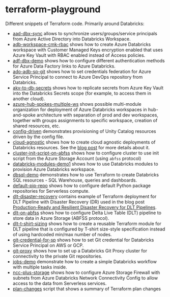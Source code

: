 # terraform-playground

Different snippets of Terraform code. Primarily around Databricks:

* [aad-dbx-sync](aad-dbx-sync) allows to synchronize users/groups/service principals from Azure Active Directory into Databricks Workspace.
* [adb-workspace-cmk-rbac](adb-workspace-cmk-rbac) shows how to create Azure Databricks workspace with Customer Managed Keys encryption enabled that uses Azure Key Vault with RBAC enabled instead of Access policies.
* [adf-dbx-demo](adf-dbx-demo) shows how to configure different authentication methods for Azure Data Factory links to Azure Databricks.
* [ado-adb-sp-git](ado-adb-sp-git) shows how to set credentials federation for Azure Service Principal to connect to Azure DevOps repository from Databricks.
* [akv-to-db-secrets](akv-to-db-secrets) shows how to replicate secrets from Azure Key Vault into the Databricks Secrets scope (for example, to access them in another cloud).
* [azure-hub-spokes-multiple-ws](azure-hub-spokes-multiple-ws) shows possible multi-module organization for deployment of Azure Databricks workspaces in hub-and-spoke architecture with separation of prod and dev workspaces, together with groups assignments to specific workspace, creation of shared resources, etc.
* [config-driven](config-driven) demonstrates provisioning of Unity Catalog resources driven by the config file.
* [cloud-agnostic](cloud-agnostic) shows how to create cloud agnostic deployments of Databricks resources. See the [blog post](https://alexott.blogspot.com/2022/11/cloud-agnostic-resources-deployment.html) for more details about it.
* [cluster-init-script-on-abfss](cluster-init-script-on-abfss) shows how to configure cluster to use init script from the Azure Storage Account (using `abfss` protocol)
* [databricks-modules-demo1](databricks-modules-demo1) shows how to use Databricks modules to provision Azure Databricks workspace.
* [dbsql-demo](dbsql-demo) demonstrates how to use Terraform to create Databricks SQL resources - SQL Warehouse, queries and dashboards.
* [default-pip-repo](default-pip-repo) shows how to configure default Python package repositories for Serverless compute.
* [dlt-disaster-recovery](dlt-disaster-recovery) contains example of Terraform deployment for DLT Pipeline with Disaster Recovery (DR) used in the blog post [Production-Ready and Resilient Disaster Recovery for DLT Pipelines](https://www.databricks.com/blog/2023/03/17/production-ready-and-resilient-disaster-recovery-dlt-pipelines.html).
* [dlt-on-abfss](dlt-on-abfss) shows how to configure Delta Live Table (DLT) pipeline to store data in Azure Storage (ABFSS protocol).
* [dlt-t-shirt-sizing](dlt-t-shirt-sizing) shows how to create a reusable Terraform module for DLT pipeline that is configured by T-shirt size-style specification instead of using hardcoded min/max number of nodes.
* [git-credential-for-sp](git-credential-for-sp) shows how to set Git credential for Databricks Service Principal on AWS or GCP.
* [git-proxy](git-proxy) shows how to set up a Databricks Git Proxy cluster for connectivity to the private Git repositories.
* [jobs-demo](jobs-demo) demonstrate how to create a simple Databricks workflow with multiple tasks inside.
* [ncc-plus-storage](ncc-plus-storage) shows how to configure Azure Storage Firewall with subnets from Azure Databricks Network Connectivity Config to allow access to the data from Serverless services.
* [plan-changes](plan-changes) script that shows a summary of Terraform plan changes
